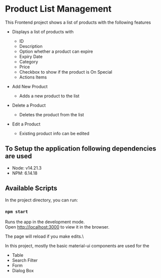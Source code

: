 # Product List Management

This Frontend project shows a list of products with the following features


- Displays a list of products with 
    - ID
    - Description
    - Option whether a product can expire
    - Expiry Date
    - Category
    - Price
    - Checkbox to show if the product is On Special
    - Actions Items

- Add New Product
    - Adds a new product to the list

- Delete a Product
    - Deletes the product from the list

- Edit a Product
     - Existing product info can be edited

## To Setup the application following dependencies are used

- Node: v14.21.3
- NPM: 6.14.18

## Available Scripts

In the project directory, you can run:

### `npm start`

Runs the app in the development mode.\
Open [http://localhost:3000](http://localhost:3000) to view it in the browser.

The page will reload if you make edits.\

In this project, mostly the basic material-ui components are used for the
- Table
- Search Filter
- Form
- Dialog Box



